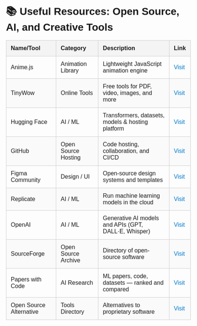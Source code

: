 
<!DOCTYPE html>
<html lang="en">
<head>
  <meta charset="UTF-8">
  <title>Useful Resources: Open Source, AI, Tools</title>
  <style>
    body {
      font-family: sans-serif;
      margin: 2rem;
    }
    table {
      width: 100%;
      border-collapse: collapse;
    }
    th, td {
      padding: 0.75rem;
      border: 1px solid #ccc;
      text-align: left;
    }
    th {
      background-color: #f4f4f4;
    }
    tr:nth-child(even) {
      background-color: #fafafa;
    }
    a {
      color: #007acc;
      text-decoration: none;
    }
    a:hover {
      text-decoration: underline;
    }
  </style>
</head>
<body>

<h1>📚 Useful Resources: Open Source, AI, and Creative Tools</h1>

<table>
  <thead>
    <tr>
      <th>Name/Tool</th>
      <th>Category</th>
      <th>Description</th>
      <th>Link</th>
    </tr>
  </thead>
  <tbody>
    <tr>
      <td>Anime.js</td>
      <td>Animation Library</td>
      <td>Lightweight JavaScript animation engine</td>
      <td><a href="https://animejs.com/" target="_blank">Visit</a></td>
    </tr>
    <tr>
      <td>TinyWow</td>
      <td>Online Tools</td>
      <td>Free tools for PDF, video, images, and more</td>
      <td><a href="https://tinywow.com/" target="_blank">Visit</a></td>
    </tr>
    <tr>
      <td>Hugging Face</td>
      <td>AI / ML</td>
      <td>Transformers, datasets, models & hosting platform</td>
      <td><a href="https://huggingface.co" target="_blank">Visit</a></td>
    </tr>
    <tr>
      <td>GitHub</td>
      <td>Open Source Hosting</td>
      <td>Code hosting, collaboration, and CI/CD</td>
      <td><a href="https://github.com" target="_blank">Visit</a></td>
    </tr>
    <tr>
      <td>Figma Community</td>
      <td>Design / UI</td>
      <td>Open-source design systems and templates</td>
      <td><a href="https://figma.com/community" target="_blank">Visit</a></td>
    </tr>
    <tr>
      <td>Replicate</td>
      <td>AI / ML</td>
      <td>Run machine learning models in the cloud</td>
      <td><a href="https://replicate.com" target="_blank">Visit</a></td>
    </tr>
    <tr>
      <td>OpenAI</td>
      <td>AI / ML</td>
      <td>Generative AI models and APIs (GPT, DALL·E, Whisper)</td>
      <td><a href="https://openai.com" target="_blank">Visit</a></td>
    </tr>
    <tr>
      <td>SourceForge</td>
      <td>Open Source Archive</td>
      <td>Directory of open-source software</td>
      <td><a href="https://sourceforge.net" target="_blank">Visit</a></td>
    </tr>
    <tr>
      <td>Papers with Code</td>
      <td>AI Research</td>
      <td>ML papers, code, datasets — ranked and compared</td>
      <td><a href="https://paperswithcode.com" target="_blank">Visit</a></td>
    </tr>
    <tr>
      <td>Open Source Alternative</td>
      <td>Tools Directory</td>
      <td>Alternatives to proprietary software</td>
      <td><a href="https://www.opensourcealternative.to" target="_blank">Visit</a></td>
    </tr>
  </tbody>
</table>

</body>
</html>

